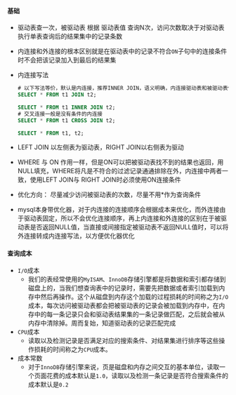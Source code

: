 #### 基础

* 驱动表查一次，被驱动表 根据 驱动表值 查询N次，访问次数取决于对驱动表执行单表查询后的结果集中的记录条数

* 内连接和外连接的根本区别就是在驱动表中的记录不符合`ON`子句中的连接条件时不会把该记录加入到最后的结果集

* 内连接写法

  ~~~sql
  # 以下写法等价，默认是内连接，推荐INNER JOIN，语义明确，内连接驱动表和被驱动表位置没啥区别，外连接LEFT JOIN 和 RIGHT JOIN则区别很大
  SELECT * FROM t1 JOIN t2;
  
  SELECT * FROM t1 INNER JOIN t2;
  # 交叉连接一般是没有条件的内连接
  SELECT * FROM t1 CROSS JOIN t2;
  
  SELECT * FROM t1, t2;
  ~~~

  

* LEFT JOIN 以左侧表为驱动表，RIGHT JOIN以右侧表为驱动

* WHERE 与 ON 作用一样，但是ON可以把被驱动表找不到的结果也返回，用NULL填充，WHERE将凡是不符合的过滤记录通通排除在外，内连接中两者一致，使用LEFT JOIN与 RIGHT JOIN时必须使用ON连接条件

* 优化方向： 尽量减少访问被驱动表的次数，尽量不用*作为查询条件

* mysql本身带优化器，对于内连接的连接顺序会根据成本来优化，而外连接由于驱动表固定，所以不会优化连接顺序，再上内连接和外连接的区别在于被驱动表是否返回NULL值，当直接或间接指定被驱动表不返回NULL值时，可以将外连接转成内连接写法，以方便优化器优化

#### 查询成本

* `I/O`成本
  * 我们的表经常使用的`MyISAM`、`InnoDB`存储引擎都是将数据和索引都存储到磁盘上的，当我们想查询表中的记录时，需要先把数据或者索引加载到内存中然后再操作。这个从磁盘到内存这个加载的过程损耗的时间称之为`I/O`成本，每次访问被驱动表都会把被驱动表的记录会被加载到内存中，在内存中的每一条记录只会和驱动表结果集的一条记录做匹配，之后就会被从内存中清除掉。周而复始，知道驱动表的记录匹配完成
* `CPU`成本
  * 读取以及检测记录是否满足对应的搜索条件、对结果集进行排序等这些操作损耗的时间称之为`CPU`成本。
* 成本常数
  * 对于`InnoDB`存储引擎来说，页是磁盘和内存之间交互的基本单位，读取一个页面花费的成本默认是`1.0`，读取以及检测一条记录是否符合搜索条件的成本默认是`0.2`